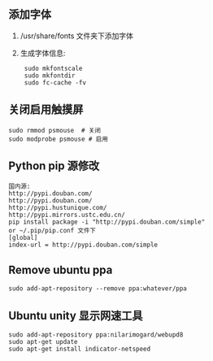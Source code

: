 ## 添加字体
1. /usr/share/fonts 文件夹下添加字体
2. 生成字体信息:

        sudo mkfontscale   
        sudo mkfontdir   
        sudo fc-cache -fv   

## 关闭启用触摸屏

    sudo rmmod psmouse  # 关闭
    sudo modprobe psmouse # 启用

## Python pip 源修改

    
    国内源:
    http://pypi.douban.com/
    http://pypi.douban.com/
    http://pypi.hustunique.com/
    http://pypi.mirrors.ustc.edu.cn/ 
    pip install package -i "http://pypi.douban.com/simple"
    or ~/.pip/pip.conf 文件下
    [global]
    index-url = http://pypi.douban.com/simple

## Remove ubuntu ppa

    sudo add-apt-repository --remove ppa:whatever/ppa

## Ubuntu unity 显示网速工具
    
    sudo add-apt-repository ppa:nilarimogard/webupd8
    sudo apt-get update
    sudo apt-get install indicator-netspeed
